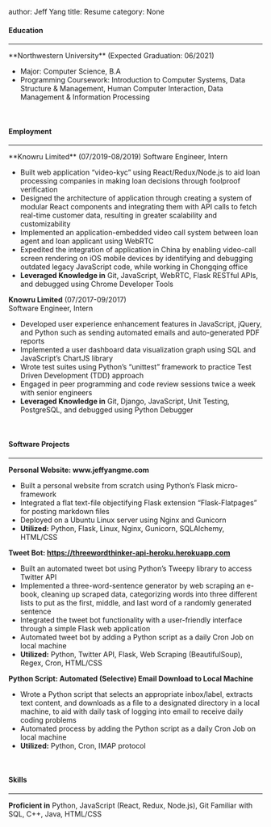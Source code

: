 author: Jeff Yang
title: Resume
category: None

<h4>Education</h4>
<hr>
**Northwestern University**	(Expected Graduation: 06/2021)  
<ul>
	<li>Major: Computer Science, B.A</li> 
	<li>Programming Coursework: Introduction to Computer Systems, Data Structure & Management, Human Computer Interaction, Data Management & Information Processing</li>
</ul>
<br>
<h4>Employment</h4>
<hr>
**Knowru Limited** (07/2019-08/2019)  
Software Engineer, Intern
<ul>  
	<li>Built web application “video-kyc” using React/Redux/Node.js to aid loan processing companies in making loan decisions through foolproof verification</li>
	<li>Designed the architecture of application through creating a system of modular React components and integrating them with API calls to fetch real-time customer data, resulting in greater scalability and customizability </li>
	<li>Implemented an application-embedded video call system between loan agent and loan applicant using WebRTC</li>
	<li>Expedited the integration of application in China by enabling video-call screen rendering on iOS mobile devices by identifying and debugging outdated legacy JavaScript code, while working in Chongqing office</li>
	<li><strong>Leveraged Knowledge in</strong> Git, JavaScript, WebRTC, Flask RESTful APIs, and debugged using Chrome Developer Tools</li>
</ul>

**Knowru Limited** (07/2017-09/2017)  
Software Engineer, Intern
<ul>
	<li>Developed user experience enhancement features in JavaScript, jQuery, and Python such as sending automated emails and auto-generated PDF reports</li>
	<li>Implemented a user dashboard data visualization graph using SQL and JavaScript’s ChartJS library</li>
	<li>Wrote test suites using Python’s “unittest” framework to practice Test Driven Development (TDD) approach</li>
	<li>Engaged in peer programming and code review sessions twice a week with senior engineers</li>
	<li><strong>Leveraged Knowledge in</strong> Git, Django, JavaScript, Unit Testing, PostgreSQL, and debugged using Python Debugger</li>
</ul>
<br>
<h4>Software Projects</h4> 
<hr>
<strong>Personal Website: www.jeffyangme.com</strong>
<ul>
	<li>Built a personal website from scratch using Python’s Flask micro-framework</li>
	<li>Integrated a flat text-file objectifying Flask extension “Flask-Flatpages” for posting markdown files</li>
	<li>Deployed on a Ubuntu Linux server using Nginx and Gunicorn</li>
	<li><strong>Utilized:</strong> Python, Flask, Linux, Nginx, Gunicorn, SQLAlchemy, HTML/CSS</li>
</ul>

<strong>Tweet Bot: https://threewordthinker-api-heroku.herokuapp.com</strong>
<ul>
	<li>Built an automated tweet bot using Python’s Tweepy library to access Twitter API</li>
	<li>Implemented a three-word-sentence generator by web scraping an e-book, cleaning up scraped data, categorizing words into three different lists to put as the first, middle, and last word of a randomly generated sentence</li>
	<li>Integrated the tweet bot functionality with a user-friendly interface through a simple Flask web application</li>
	<li>Automated tweet bot by adding a Python script as a daily Cron Job on local machine</li>
	<li><strong>Utilized:</strong> Python, Twitter API, Flask, Web Scraping (BeautifulSoup), Regex, Cron, HTML/CSS</li>
</ul>

<strong>Python Script: Automated (Selective) Email Download to Local Machine</strong>  
<ul>
	<li>Wrote a Python script that selects an appropriate inbox/label, extracts text content, and downloads as a file to a designated directory in a local machine, to aid with daily task of logging into email to receive daily coding problems</li>
	<li>Automated process by adding the Python script as a daily Cron Job on local machine</li>
	<li><strong>Utilized:</strong> Python, Cron, IMAP protocol</li>
</ul>
<br>
<h4>Skills</h4>
<hr>
<strong>Proficient in</strong> Python, JavaScript (React, Redux, Node.js), Git  
Familiar with SQL, C++, Java, HTML/CSS   
